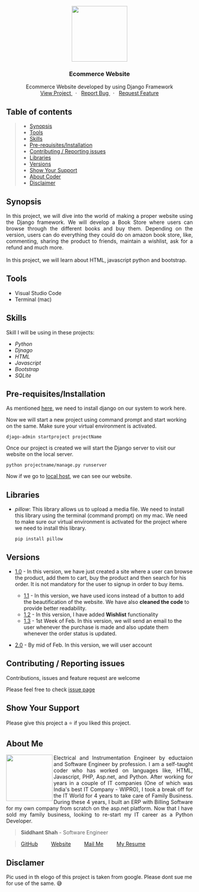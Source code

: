 
<p align="center">
    <img src="https://user-images.githubusercontent.com/59141234/71921367-b93bdc80-31ae-11ea-9de7-0435061f7750.png" height="150px" />
</p>
<h3 align="center">Ecommerce Website</h3>
<p align="center">
    Ecommerce Website developed by using Django Framework
    <br />
    <a href="https://github.com/siddhantshah1986/Django-Projects/tree/master/Ecommerce%20Website">
        View Project
    </a>
    &nbsp;&nbsp;·&nbsp;&nbsp;
    <a href="https://github.com/siddhantshah1986/Django-Projects/issues">
        Report Bug
    </a>
    &nbsp;&nbsp;·&nbsp;&nbsp;
    <a href="https://github.com/siddhantshah1986/Django-Projects/issues">
        Request Feature
    </a>
</p>

<!-- Table of Content -->
## Table of contents

> * [Synopsis](#synopsis)
> * [Tools](#tools)
> * [Skills](#skills)
> * [Pre-requisites/Installation](#Pre-requisites/Installation)
> * [Contributing / Reporting issues](#contributing--reporting-issues) 
> * [Libraries](#Libraries) 
> * [Versions](#Versions)
> * [Show Your Support](#Show-Your-Support)
> * [About Coder](#about-me)
> * [Disclaimer](#Disclaimer)


<!-- Synopsis -->
## Synopsis
<p align="justify">
In this project, we will dive into the world of making a proper website using the Django framework. We will develop a Book Store where users can browse through the different books and buy them. Depending on the version, users can do everything they could do on amazon book store, like, commenting, sharing the product to friends, maintain a wishlist, ask for a refund and much more.
<br /><br />
In this project, we will learn about HTML, javascript python and bootstrap.
</p>

<!-- Tools I have used t make this project -->
## Tools
* Visual Studio Code
* Terminal (mac)

<!-- Skill h=that will be required in this project -->
## Skills
Skill I will be using in these projects:
- *Python*
- *Djnago*
- *HTML*
- *Javascript*
- *Bootstrap*
- *SQLite*

<!-- Pre-requisites and installation required before working on this project -->
## Pre-requisites/Installation
As mentioned [here]("https://github.com/siddhantshah1986/Django-Projects/blob/master/README.md" ""), we need to install django on our system to work here.

Now we will start a new project using command prompt and start working on the same. Make sure your virtual environment is activated.
    
`djago-admin startproject projectName`

Once our project is created we will start the Django server to visit our website on the local server.

`python projectname/manage.py runserver`

Now if we go to [local host]("https://127.0.0.1:8000" ""), we can see our website.
    

<!-- Libraries I have used inthis project -->
## Libraries

- *pillow*: This library allows us to upload a media file. We need to install this library using the terminal (command prompt) on my mac. We need to make sure our virtual environment is activated for the project where we need to install this library.
    
    `pip install pillow`


<!-- Details of different version of project -->
## Versions
- [1.0](https://github.com/siddhantshah1986/Django-Projects/tree/571058ca863b0b9c1ba7dfae0b58734e07dff4f5/Ecommerce%20Website) - In this version, we have just created a site where a user can browse the product, add them to cart, buy the product and then search for his order. It is not mandatory for the user to signup in order to buy items.
    - [1.1](https://github.com/siddhantshah1986/Django-Projects/tree/d66b5b21a54f57fd17a9e716fe6ecd9fd04b3f60/Ecommerce%20Website) - In this version, we have used icons instead of a button to add the beautification of the website. We have also **cleaned the code** to provide better readability.
    - [1.2](https://github.com/siddhantshah1986/Django-Projects/tree/258da881f380757a50d2bd127f68adcb44d26cd8) - In this version, I have added **Wishlist** functionality 
    - [1.3](#) - 1st Week of Feb. In this version, we will send an email to the user whenever the purchase is made and also update them whenever the order status is updated.

- [2.0](#) - By mid of Feb. In this version, we will user account

<!-- Asking for Contributions and Issues -->
## Contributing / Reporting issues

Contributions, issues and feature request are welcome

Please feel free to check [issue page](https://github.com/siddhantshah1986/Python-Basics/issues)

<!-- Asking for Supports -->
## Show Your Support

Please give this project a :star: if you liked this project.

<!-- Displaying message about me -->
## About Me

<img align="left" src="https://user-images.githubusercontent.com/59141234/71932585-18f1b200-31c6-11ea-9e2a-50bce063de57.png" width="125px">

<p align="justify">
    Electrical and Instrumentation Engineer by eductaion and Software Engineer by profession. I am a self-taught coder who has worked on languages like, HTML, Javascript, PHP, Asp.net, and Python. After working for years in a couple of IT companies (One of which was India's best IT Company - WIPRO), I took a break off for the IT World for 4 years to take care of Family Business. During these 4 years, I built an ERP with Billing Software for my own company from scratch on the asp.net platform. Now that I have sold my family business, looking to re-start my IT career as a Python Developer.
</p>

> **Siddhant Shah** - Software Engineer

>[GitHub](https://gist.github.com/siddhantshah1986 "Siddhant Git Hub")
&emsp;&emsp;
[Website](https://gist.github.com/siddhantshah1986 "Siddhant Website")
&emsp;&emsp;
[Mail Me](mailto:siddhant.shah.1986@gmail.com "siddhant.shah.1986@gmail.com")
&emsp;&emsp;
[My Resume](mailto:siddhant.shah.1986@gmail.com "siddhant.shah.1986@gmail.com")

## Disclamer
Pic used in th elogo of this project is taken from google. Please dont sue me for use of the same. :sweat_smile:

